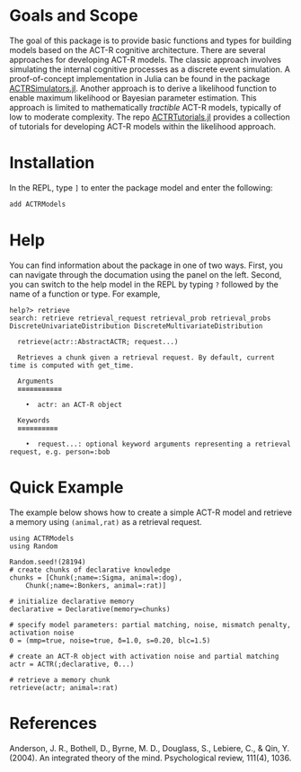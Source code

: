 # Goals and Scope 

The goal of this package is to provide basic functions and types for building models based
on the ACT-R cognitive architecture. There are several approaches for developing ACT-R models. The classic approach involves simulating the internal cognitive processes as a discrete event simulation. A proof-of-concept implementation in Julia can be found in the package [ACTRSimulators.jl](https://github.com/itsdfish/ACTRSimulators.jl). Another approach is to derive a likelihood function to enable maximum likelihood or Bayesian parameter estimation. This approach is limited to mathematically *tractible* ACT-R models, typically of low to moderate complexity. The repo [ACTRTutorials.jl](https://github.com/itsdfish/ACTRTutorials.jl) provides a collection of tutorials for developing ACT-R models within the likelihood approach.

# Installation

In the REPL, type `]` to enter the package model and enter the following:

```julia
add ACTRModels
```

# Help

You can find information about the package in one of two ways. First, you can navigate through the documation using the panel on the left. Second, you can switch to the help model in the REPL by typing `?` followed by the name of a function or type. For example,

```@julia 
help?> retrieve
search: retrieve retrieval_request retrieval_prob retrieval_probs DiscreteUnivariateDistribution DiscreteMultivariateDistribution

  retrieve(actr::AbstractACTR; request...)

  Retrieves a chunk given a retrieval request. By default, current time is computed with get_time.

  Arguments
  ≡≡≡≡≡≡≡≡≡≡≡

    •  actr: an ACT-R object

  Keywords
  ≡≡≡≡≡≡≡≡≡≡

    •  request...: optional keyword arguments representing a retrieval request, e.g. person=:bob
```

# Quick Example
The example below shows how to create a simple ACT-R model and retrieve a memory using `(animal,rat)` as a retrieval request. 

```@example 
using ACTRModels
using Random

Random.seed!(28194)
# create chunks of declarative knowledge
chunks = [Chunk(;name=:Sigma, animal=:dog),
    Chunk(;name=:Bonkers, animal=:rat)]

# initialize declarative memory
declarative = Declarative(memory=chunks)

# specify model parameters: partial matching, noise, mismatch penalty, activation noise
Θ = (mmp=true, noise=true, δ=1.0, s=0.20, blc=1.5)  

# create an ACT-R object with activation noise and partial matching
actr = ACTR(;declarative, Θ...)

# retrieve a memory chunk
retrieve(actr; animal=:rat)
```
# References

Anderson, J. R., Bothell, D., Byrne, M. D., Douglass, S., Lebiere, C., & Qin, Y. (2004). An integrated theory of the mind. Psychological review, 111(4), 1036.